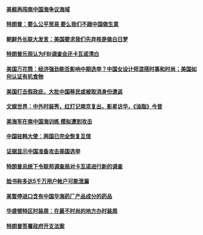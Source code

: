 #### [美舰再闯南中国海争议海域](../pages/zg_yre_rvq/4593257.md) 

#### [特朗普：要么公平贸易 要么我们不跟中国做生意](../pages/zg_yre_rvq/4593227.md) 

#### [朝鲜外长联大发言：美国要求我们先弃核是做白日梦](../pages/zg_yre_rvq/4593211.md) 

#### [特朗普乐观认为FBI调查会还卡瓦诺清白](../pages/zg_yre_rvq/4592894.md) 

#### [美国万花筒：经济强劲能否影响中期选举？中国女设计师混搭时事和时尚；美国如何认证有机食物](../pages/zg_yre_rvq/4592786.md) 

#### [美国打击假政庇，大批中国移民或被取消身份遣返](../pages/zg_yre_rvq/4592773.md) 

#### [文娱世界：中外时装秀，红灯记南京复出，影星访华，《油脂》今昔 ](../pages/zg_yre_rvq/4539836.md) 

#### [美海军在南中国海训练 模拟遭到攻击](../pages/zg_yre_rvq/4592471.md) 

#### [中国驻韩大使：两国已完全恢复互信](../pages/zg_yre_rvq/4592465.md) 

#### [证据显示中国准备攻击美国选举](../pages/zg_yre_rvq/4592435.md) 

#### [特朗普总统下令联邦调查局对卡瓦诺进行新的调查](../pages/zg_yre_rvq/4592093.md) 

#### [脸书称多达5千万用户帐户可能泄漏](../pages/zg_yre_rvq/4592055.md) 

#### [美暂停进口含有中国华海药厂产品成分的药品](../pages/zg_yre_rvq/4592033.md) 

#### [华盛顿特区时装周：在最不时尚的地方办时装周](../pages/zg_yre_rvq/4591972.md) 

#### [特朗普签署政府开支法案](../pages/zg_yre_rvq/4591892.md) 

